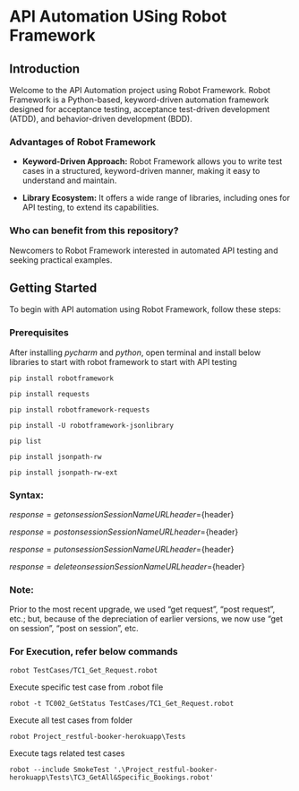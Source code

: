 # API Automation USing Robot Framework
## Introduction

Welcome to the API Automation project using Robot Framework. Robot Framework is a Python-based, keyword-driven automation framework designed for acceptance testing, acceptance test-driven development (ATDD), and behavior-driven development (BDD).

### Advantages of Robot Framework

- **Keyword-Driven Approach:** Robot Framework allows you to write test cases in a structured, keyword-driven manner, making it easy to understand and maintain.

- **Library Ecosystem:** It offers a wide range of libraries, including ones for API testing, to extend its capabilities.

### Who can benefit from this repository?

Newcomers to Robot Framework interested in automated API testing and seeking practical examples.

## Getting Started

To begin with API automation using Robot Framework, follow these steps:

### Prerequisites
After installing *pycharm* and *python*, open terminal and install below libraries to start with robot framework to start with API testing

```pip install robotframework```

```pip install requests```

```pip install robotframework-requests```

```pip install -U robotframework-jsonlibrary```

```pip list```

```pip install jsonpath-rw```

```pip install jsonpath-rw-ext```

### Syntax:
${response}= get on session   SessionName    URL header=${header} 

${response}= post on session   SessionName URL header=${header} 

${response}= put on session   SessionName URL header=${header} 

${response}= delete on session SessionName URL header=${header} 

### Note:
Prior to the most recent upgrade, we used “get request”, “post request”, etc.; but, because of the depreciation of earlier versions, we now use “get on session”, “post on session”, etc.

### For Execution, refer below commands

```robot TestCases/TC1_Get_Request.robot```

Execute specific test case from .robot file

```robot -t TC002_GetStatus TestCases/TC1_Get_Request.robot```

Execute all test cases from folder

```robot Project_restful-booker-herokuapp\Tests```

Execute tags related test cases

```robot --include SmokeTest '.\Project_restful-booker-herokuapp\Tests\TC3_GetAll&Specific_Bookings.robot'```
